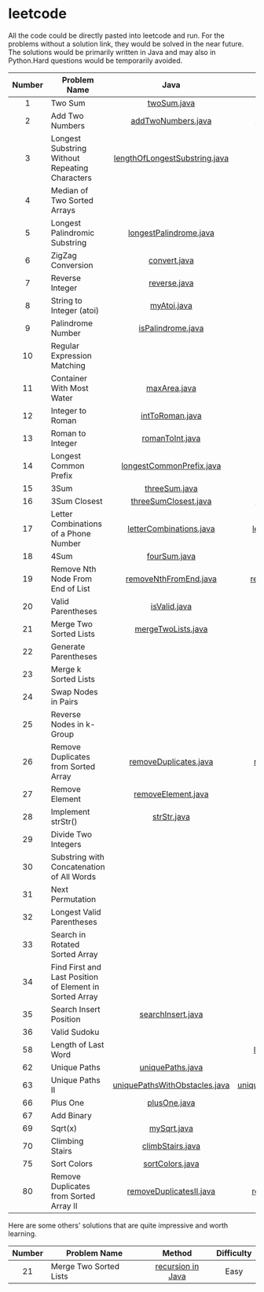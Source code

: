 # leetcode
All the code could be directly pasted into leetcode and run. For the problems without a solution link, they would be solved in the near future. The solutions would be primarily written in Java and may also in Python.Hard questions would be temporarily avoided.

| Number    |    Problem Name | Java |Python|  Difficulty|
|:-----------:|-----------------|:------------:|:-----:|:-------:|
|1     		|Two Sum|[twoSum.java](https://github.com/yjshiki/leetcode/blob/master/code/java/twoSum.java)   |[twoSum.py](https://github.com/yjshiki/leetcode/blob/master/code/python/twoSum.py)     | Easy
|2          |Add Two Numbers|[addTwoNumbers.java](https://github.com/yjshiki/leetcode/blob/master/code/java/addTwoNumbers.java)|[addTwoNumbers.py](https://github.com/yjshiki/leetcode/blob/master/code/python/addTwoNumbers.py)  |Medium
|3          |Longest Substring Without Repeating Characters|[lengthOfLongestSubstring.java](https://github.com/yjshiki/leetcode/blob/master/code/java/lengthOfLongestSubstring.java)| |Medium
|4     		|Median of Two Sorted Arrays         | | |Hard
|5      |Longest Palindromic Substring|[longestPalindrome.java](https://github.com/yjshiki/leetcode/blob/master/code/java/longestPalindrome.java)|  |Medium
|6          |ZigZag Conversion|[convert.java](https://github.com/yjshiki/leetcode/blob/master/code/java/convert.java)|[zigzag_convert.py](https://github.com/yjshiki/leetcode/blob/master/code/python/zigzag_convert.py)|Medium
|7          |Reverse Integer|[reverse.java](https://github.com/yjshiki/leetcode/blob/master/code/java/reverse.java)|[reverse.py](https://github.com/yjshiki/leetcode/blob/master/code/python/reverse.py)|Easy
|8          |String to Integer (atoi)|[myAtoi.java](https://github.com/yjshiki/leetcode/blob/master/code/java/myAtoi.java)| |Medium
|9          |Palindrome Number|[isPalindrome.java](https://github.com/yjshiki/leetcode/blob/master/code/java/isPalindrome.java)|[isPalindrome.py](https://github.com/yjshiki/leetcode/blob/master/code/python/isPalindrome.py)  |Easy
|10          |Regular Expression Matching | | | Hard
|11          |Container With Most Water|[maxArea.java](https://github.com/yjshiki/leetcode/blob/master/code/java/maxArea.java)|  |Medium
|12          |Integer to Roman|[intToRoman.java](https://github.com/yjshiki/leetcode/blob/master/code/java/intToRoman.java)|[intToRoman.py](https://github.com/yjshiki/leetcode/blob/master/code/python/intToRoman.py)  |Medium
|13          |Roman to Integer|[romanToInt.java](https://github.com/yjshiki/leetcode/blob/master/code/java/romanToInt.java)|[romanToInt.py](https://github.com/yjshiki/leetcode/blob/master/code/python/romanToInt.py) |Easy
|14          |Longest Common Prefix|[longestCommonPrefix.java](https://github.com/yjshiki/leetcode/blob/master/code/java/longestCommonPrefix.java)| |Easy
|15          |3Sum |[threeSum.java](https://github.com/yjshiki/leetcode/blob/master/code/java/threeSum.java) |[threeSum.py](https://github.com/yjshiki/leetcode/blob/master/code/python/threeSum.py)  |Medium|
|16|3Sum Closest|[threeSumClosest.java](https://github.com/yjshiki/leetcode/blob/master/code/java/threeSumClosest.java) |[threeSumClosest.py](https://github.com/yjshiki/leetcode/blob/master/code/python/threeSumClosest.py) |Medium
|17          |Letter Combinations of a Phone Number    |[letterCombinations.java](https://github.com/yjshiki/leetcode/blob/master/code/java/letterCombinations.java) |[letterCombinations.py](https://github.com/yjshiki/leetcode/blob/master/code/python/letterCombinations.py)|Medium
|18 |4Sum|[fourSum.java](https://github.com/yjshiki/leetcode/blob/master/code/java/fourSum) |[fourSum.py](https://github.com/yjshiki/leetcode/blob/master/code/python/fourSum.py) |Medium
|19|Remove Nth Node From End of List |[removeNthFromEnd.java](https://github.com/yjshiki/leetcode/blob/master/code/java/removeNthFromEnd.java)|[removeNthFromEnd.py](https://github.com/yjshiki/leetcode/blob/master/code/python/removeNthFromEnd.py)|Medium
|20|Valid Parentheses|[isValid.java](https://github.com/yjshiki/leetcode/blob/master/code/java/isValid.java) |[isValid.py](https://github.com/yjshiki/leetcode/blob/master/code/python/isValid.py) |Easy
|21| Merge Two Sorted Lists|[mergeTwoLists.java](https://github.com/yjshiki/leetcode/blob/master/code/java/mergeTwoLists.java)|[mergeTwoLists.py](https://github.com/yjshiki/leetcode/blob/master/code/python/mergeTwoLists.py)|Easy
|22| Generate Parentheses|  | | Medium
|23| Merge k Sorted Lists| | |Hard
|24| Swap Nodes in Pairs| | |Medium
|25| Reverse Nodes in k-Group| | |Hard
|26| Remove Duplicates from Sorted Array|[removeDuplicates.java](https://github.com/yjshiki/leetcode/blob/master/code/java/removeDuplicates.java)|[removeDuplicates.py](https://github.com/yjshiki/leetcode/blob/master/code/python/removeDuplicates.py)|Easy
|27|Remove Element|[removeElement.java](https://github.com/yjshiki/leetcode/blob/master/code/java/removeElement.java)|[removeElement.py](https://github.com/yjshiki/leetcode/blob/master/code/python/removeElement.py)|Easy
|28|Implement strStr()|[strStr.java](https://github.com/yjshiki/leetcode/blob/master/code/java/strStr.java)|[strStr.py](https://github.com/yjshiki/leetcode/blob/master/code/python/strStr.py)|Easy
|29|Divide Two Integers| |[divide.py](https://github.com/yjshiki/leetcode/tree/master/code/python/divide.py) |Medium
|30|Substring with Concatenation of All Words| | |Hard
|31|Next Permutation| | |Medium
|32|Longest Valid Parentheses| | |Hard
|33|Search in Rotated Sorted Array| |[search.py](https://github.com/yjshiki/leetcode/blob/master/code/python/search.py) |Medium
|34|Find First and Last Position of Element in Sorted Array| | |Medium
|35|Search Insert Position|[searchInsert.java](https://github.com/yjshiki/leetcode/blob/master/code/java/searchInsert.java)|[searchInsert.py](https://github.com/yjshiki/leetcode/blob/master/code/python/searchInsert.py)|Easy
|36|Valid Sudoku|[]()|[isValidSudoku.py](https://github.com/yjshiki/leetcode/blob/master/code/python/isValidSudoku.py)|Medium
|58| Length of Last Word |[]()|[lengthOfLastWord.py](https://github.com/yjshiki/leetcode/blob/master/code/python/lengthOfLastWord.py)|Easy
|62|Unique Paths|[uniquePaths.java](https://github.com/yjshiki/leetcode/blob/master/code/java/uniquePaths.java)|[uniquePaths.py](https://github.com/yjshiki/leetcode/blob/master/code/python/uniquePaths.py)|Medium
|63|Unique Paths II |[uniquePathsWithObstacles.java](https://github.com/yjshiki/leetcode/blob/master/code/java/uniquePathsWithObstacles.java)|[uniquePathsWithObstacles.py](https://github.com/yjshiki/leetcode/blob/master/code/python/uniquePathsWithObstacles.py)|Medium
|66| Plus One|[plusOne.java](https://github.com/yjshiki/leetcode/blob/master/code/java/plusOne.java)|[plusOne.py](https://github.com/yjshiki/leetcode/blob/master/code/python/plusOne.py)|Easy
|67| Add Binary|[]()|[addBinary.py](https://github.com/yjshiki/leetcode/blob/master/code/python/addBinary.py)|Easy
|69|Sqrt(x)|[mySqrt.java](https://github.com/yjshiki/leetcode/blob/master/code/java/mySqrt.java)|[mySqrt.py](https://github.com/yjshiki/leetcode/blob/master/code/python/mySqrt.py)|Easy
|70|Climbing Stairs|[climbStairs.java](https://github.com/yjshiki/leetcode/blob/master/code/java/climbStairs.java)|[climbStairs.py](https://github.com/yjshiki/leetcode/blob/master/code/python/climbStairs.py)|Easy
|75|Sort Colors |[sortColors.java](https://github.com/yjshiki/leetcode/blob/master/code/java/sortColors.java) |[sortColors.py](https://github.com/yjshiki/leetcode/blob/master/code/python/sortColors.py)|Medium
|80|Remove Duplicates from Sorted Array II |[removeDuplicatesII.java](https://github.com/yjshiki/leetcode/blob/master/code/java/removeDuplicatesII.java)|[removeDuplicatesII.py](https://github.com/yjshiki/leetcode/blob/master/code/python/removeDuplicatesII.py)|Medium

Here are some others' solutions that are quite impressive and worth learning.

| Number    |    Problem Name | Method|Difficulty|
|:-----------:|-----------------|:------------:|:------------:|
|21| Merge Two Sorted Lists|[recursion in Java](https://leetcode.com/problems/merge-two-sorted-lists/discuss/9715/Java-1-ms-4-lines-codes-using-recursion)|Easy
